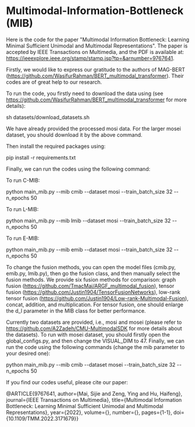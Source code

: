 # Multimodal-Information-Bottleneck (MIB)

Here is the code for the paper "Multimodal Information Bottleneck: Learning Minimal Sufficient Unimodal and Multimodal Representations". The paper is accepted by IEEE Transactions on Multimedia, and the PDF is available at: https://ieeexplore.ieee.org/stamp/stamp.jsp?tp=&arnumber=9767641.

Firstly, we would like to express our gratitude to the authors of MAG-BERT (https://github.com/WasifurRahman/BERT_multimodal_transformer). Their codes are of great help to our research.

To run the code, you firstly need to download the data using (see https://github.com/WasifurRahman/BERT_multimodal_transformer  for more details):

sh datasets/download_datasets.sh

We have already provided the processed mosi data. For the larger mosei dataset, you should download it by the above command.

Then install the required packages using:

pip install -r requirements.txt

Finally, we can run the codes using the following command:

To run C-MIB:

python main_mib.py --mib cmib --dataset mosi --train_batch_size 32 --n_epochs 50

To run L-MIB:

python main_mib.py --mib lmib --dataset mosi --train_batch_size 32 --n_epochs 50

To run E-MIB:

python main_mib.py --mib emib --dataset mosi --train_batch_size 32 --n_epochs 50

To change the fusion methods, you can open the model files (cmib.py, emib.py, lmib.py), then go the fusion class, and then manually select the fusion methods. We provide six fusion methods for comparison: graph fusion (https://github.com/TmacMai/ARGF_multimodal_fusion), tensor fusion (https://github.com/Justin1904/TensorFusionNetworks), low-rank tensor fusion (https://github.com/Justin1904/Low-rank-Multimodal-Fusion), concat, addition, and multiplication. For tensor fusion, one should enlarge the d_l parameter in the MIB class for better performance. 

Currently two datasets are provided, i.e., mosi and mosei (please refer to https://github.com/A2Zadeh/CMU-MultimodalSDK for more details about the datasets). To run with mosei dataset, you should firstly open the global_configs.py, and then change the VISUAL_DIM to 47. Finally, we can run the code using the following commands (change the mib parameter to your desired one):

python main_mib.py --mib cmib --dataset mosei --train_batch_size 32 --n_epochs 50

If you find our codes useful, please cite our paper:

@ARTICLE{9767641,
  author={Mai, Sijie and Zeng, Ying and Hu, Haifeng},
  journal={IEEE Transactions on Multimedia}, 
  title={Multimodal Information Bottleneck: Learning Minimal Sufficient Unimodal and Multimodal Representations}, 
  year={2022},
  volume={},
  number={},
  pages={1-1},
  doi={10.1109/TMM.2022.3171679}}



